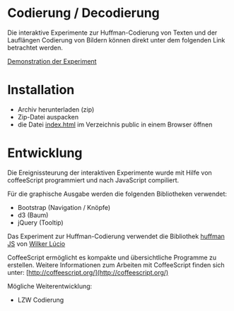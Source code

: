 Codierung / Decodierung
=======================

Die interaktive Experimente zur Huffman-Codierung von Texten und 
der Lauflängen Codierung von Bildern können direkt unter dem folgenden
Link betrachtet werden.

[Demonstration der Experiment](http://mgje.github.io/Codierung)



Installation
============
- Archiv herunterladen (zip)
- Zip-Datei auspacken
- die Datei [index.html](public/index.html) im Verzeichnis public 
in einem Browser öffnen

Entwicklung
===========
Die Ereignissteurung der interaktiven Experimente wurde mit Hilfe von coffeeScript programmiert und nach JavaScript
compiliert.

Für die graphische Ausgabe werden die folgenden Bibliotheken verwendet:
- Bootstrap (Navigation / Knöpfe)
- d3 (Baum)
- jQuery (Tooltip)

Das Experiment zur Huffman-Codierung verwendet die Bibliothek [huffman JS](https://github.com/wilkerlucio/huffman_js)
von [Wilker Lúcio](https://github.com/wilkerlucio)

CoffeeScript ermöglicht es kompakte und übersichtliche Programme zu erstellen.
Weitere Informationen zum Arbeiten mit CoffeeScript finden sich unter:
[http://coffeescript.org/](http://coffeescript.org/)

Mögliche Weiterentwicklung:

- LZW Codierung

